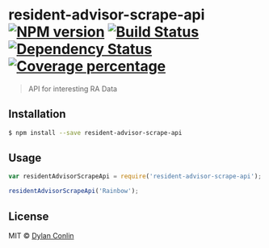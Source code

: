 # resident-advisor-scrape-api [![NPM version][npm-image]][npm-url] [![Build Status][travis-image]][travis-url] [![Dependency Status][daviddm-image]][daviddm-url] [![Coverage percentage][coveralls-image]][coveralls-url]
> API for interesting RA Data

## Installation

```sh
$ npm install --save resident-advisor-scrape-api
```

## Usage

```js
var residentAdvisorScrapeApi = require('resident-advisor-scrape-api');

residentAdvisorScrapeApi('Rainbow');
```
## License

MIT © [Dylan Conlin]()


[npm-image]: https://badge.fury.io/js/resident-advisor-scrape-api.svg
[npm-url]: https://npmjs.org/package/resident-advisor-scrape-api
[travis-image]: https://travis-ci.org/dylan.conlin@gmail.com/resident-advisor-scrape-api.svg?branch=master
[travis-url]: https://travis-ci.org/dylan.conlin@gmail.com/resident-advisor-scrape-api
[daviddm-image]: https://david-dm.org/dylan.conlin@gmail.com/resident-advisor-scrape-api.svg?theme=shields.io
[daviddm-url]: https://david-dm.org/dylan.conlin@gmail.com/resident-advisor-scrape-api
[coveralls-image]: https://coveralls.io/repos/dylan.conlin@gmail.com/resident-advisor-scrape-api/badge.svg
[coveralls-url]: https://coveralls.io/r/dylan.conlin@gmail.com/resident-advisor-scrape-api
